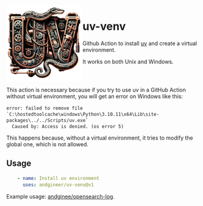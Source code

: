 <br/><br/>
<img align="left" width="200" src="uv-python.png" />
# uv-venv

Github Action to install [uv](https://github.com/astral-sh/uv) and create a virtual environment.

It works on both Unix and Windows.

<br clear="left"/>

This action is necessary because if you try to use uv in a GitHub Action without virtual environment, 
you will get an error on Windows like this:

```shell
error: failed to remove file `C:\hostedtoolcache\windows\Python\3.10.11\x64\Lib\site-packages\../../Scripts/uv.exe`
  Caused by: Access is denied. (os error 5)
```

This happens because, without a virtual environment, it tries to 
modify the global one, which is not allowed.

## Usage

```yaml
    - name: Install uv environment
      uses: andgineer/uv-venv@v1
```

Example usage: [andginee/opensearch-log](https://github.com/andgineer/opensearch-log/blob/499da83c7f63786da43e5663140b0e20660d6f42/.github/workflows/ci.yml#L44).

